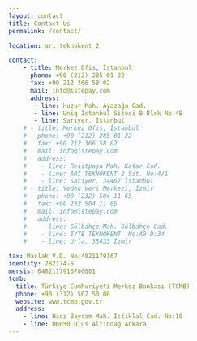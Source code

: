 ```yaml
---
layout: contact
title: Contact Us
permalink: /contact/

location: arı teknokent 2

contact:
    - title: Merkez Ofis, İstanbul
      phone: +90 (212) 285 01 22
      fax: +90 212 366 58 02
      mail: info@istepay.com
      address:
       - line: Huzur Mah. Ayazağa Cad.
       - line: Uniq İstanbul Sitesi B Blok No 4B
       - line: Sarıyer, İstanbul
    # - title: Merkez Ofis, İstanbul
    #   phone: +90 (212) 285 01 22
    #   fax: +90 212 366 58 02
    #   mail: info@istepay.com
    #   address:
    #    - line: Reşitpaşa Mah. Katar Cad.
    #    - line: ARI TEKNOKENT 2 Sit. No:4/1
    #    - line: Sarıyer, 34467 İstanbul
    # - title: Yedek Veri Merkezi, İzmir
    #   phone: +90 (232) 504 11 65
    #   fax: +90 232 504 11 65
    #   mail: info@istepay.com
    #   address:
    #    - line: Gülbahçe Mah. Gülbahçe Cad.
    #    - line: İYTE TEKNOKENT  No:A9 D:34
    #    - line: Urla, 35433 İzmir

tax: Maslak V.D. No:4821179167
identity: 282174-5
mersis: 0482117916700001
tcmb:
  title: Türkiye Cumhuriyeti Merkez Bankası (TCMB)
  phone: +90 (312) 507 50 00
  website: www.tcmb.gov.tr
  address:
    - line: Hacı Bayram Mah. İstiklal Cad. No:10
    - line: 06050 Ulus Altındağ Ankara
---
```

